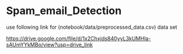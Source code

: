 # Spam_email_Detection

use following link for (notebook/data/preprocessed_data.csv) data set

https://drive.google.com/file/d/1x2Chxjds840yyL3kUMHla-sAUmYYkMBo/view?usp=drive_link
